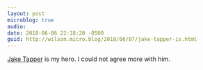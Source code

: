```yaml
---
layout: post
microblog: true
audio: 
date: 2018-06-06 22:18:20 -0500
guid: http://wilson.micro.blog/2018/06/07/jake-tapper-is.html
---
```

[Jake Tapper](https://m.huffpost.com/us/entry/us_5b16fe15e4b0734a99386f25/amp) is my hero. I could not agree more with him. 
